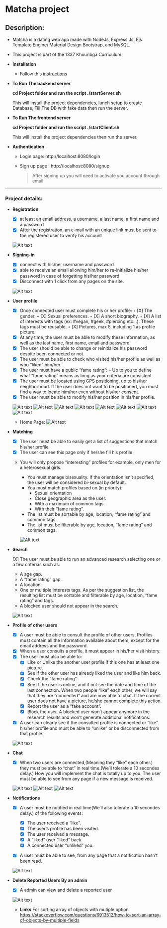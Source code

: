 # Matcha project

## Description:

  - Matcha is a dating web app made with NodeJs, Express Js, Ejs Template Engine/ Material Design Bootstrap, and MySQL.
  - This project is part of the 1337 Khouribga Curriculum.
  
- **Installation**

  - Follow this [instructions](how-to-install.md)

- **To Run The backend server**

  **cd Project folder and run the script ./startServer.sh**
  
  This will install the project dependencies, lunch setup to create Database, Fill The DB with fake data then run the server.
     
- **To Run The frontend server**

  **cd Project folder and run the script ./startClient.sh**
  
  This will install the project dependencies then run the server.

- **Authentication**

    - Login page: http://localhost:8080/login
    
    - Sign up page : http://localhost:8080/signup
    
        > After signing up you will need to activate you account through email
    
________________________________________________________________________

### Project details:

  - **Registration**

    - [X] at least an email address, a username, a last name, a first name and a password
    - [X] After the registration, an e-mail with an unique link must be sent to the registered user to verify his account
    
    ![Alt text](screenshots/signup.png?raw=true "SignUP")
  
  - **Signing-in** 

    - [X] connect with his/her username and password
    - [X] able to receive an email allowing him/her to re-initialize his/her password in case of forgetting his/her password 
    - [X] Disconnect with 1 click from any pages on the site.
    
    ![Alt text](screenshots/login.png?raw=true "Login")

  - **User profile**

    - [X] Once connected user must complete his or her profile:
      ◦ [X] The gender.
      ◦ [X] Sexual preferences.
      ◦ [X] A short biography.
      ◦ [X] A list of interests with tags (ex: #vegan, #geek, #piercing etc...). These tags must be reusable.
      ◦ [X] Pictures, max 5, including 1 as profile picture.
    - [X] At any time, the user must be able to modify these information, as well as the last name, first name, email and password.
    - [X] The user should be able to change or reinitialize his password despite been connected or not.
    - [X] The user must be able to check who visited his/her profile as well as who “liked” him/her.
    - [X] The user must have a public “fame rating”:
      ◦ Up to you to define what “fame rating” means as long as your criteria are consistent
    - [X] The user must be located using GPS positioning, up to his/her neighborhood. If the user does not want to be positioned, you must find a way to locate him/her even without his/her consent.
    - [X] The user must be able to modify his/her position in his/her profile.
    
    ![Alt text](screenshots/edit-profile.png?raw=true "Edit Profile")
    ![Alt text](screenshots/edit-basic.png?raw=true "Edit Basic Infos")
    ![Alt text](screenshots/edit-pass.png?raw=true "Edit Password")
    ![Alt text](screenshots/edit-profilepic.png?raw=true "Edit Profile Picture")
    ![Alt text](screenshots/edit-pics.png?raw=true "Edit Other pics")
    ![Alt text](screenshots/edit-tags.png?raw=true "Edit Tags")
    ![Alt text](screenshots/edit-tags3.png?raw=true "Edit Tags")
    ![Alt text](screenshots/edit-location.png?raw=true "Edit Location")
    - Home Page:
    ![Alt text](screenshots/home.png?raw=true "Home")

  - **Matching**

    - [X] The user must be able to easily get a list of suggestions that match his/her profile
    - [X] The user can see this page only if he/she fill his profile
    - You will only propose “interesting” profiles for example, only men for a heterosexual girls.
      - You must manage bisexuality. If the orientation isn’t specified, the user will be considered bi-sexual by default.
      - You must match profiles based on (in priority):
          - Sexual orientation
          - Close geographic area as the user.
          - With a maximum of common tags. 
          - With their “fame rating”.
      - The list must be sortable by age, location, “fame rating” and common tags.
      - The list must be filterable by age, location, “fame rating” and common tags.
      
      ![Alt text](screenshots/browse2.png?raw=true "Matching Users")

  - **Search**

    [X] The user must be able to run an advanced research selecting one or a few criterias such as:
      - A age gap.
      - A “fame rating” gap.
      - A location.
      - One or multiple interests tags.
    As per the suggestion list, the resulting list must be sortable and filterable by age, location, “fame rating” and tags.
      - A blocked user should not appear in the search.
      
      ![Alt text](screenshots/search.png?raw=true "Search Users")

  - **Profile of other users**

    - [X] A user must be able to consult the profile of other users. Profiles must contain all the information available about them, except for the email address and the password.
    - [X] When a user consults a profile, it must appear in his/her visit history.
    - [X] The user must also be able to:
      - [X] Like or Unlike the another user profile if this one has at least one picture.
      - [X] See if the other user has already liked the user and like him back.
      - [X] Check the “fame rating”.
      - [X] See if the user is online, and if not see the date and time of the last connection.
      When two people “like” each other, we will say that they are “connected” and are now able to chat.
      If the current user does not have a picture, he/she cannot complete this action.
      - [X] Report the user as a “fake account”.
      - [X] Block the user. A blocked user won’t appear anymore in the research results and won’t generate additional notifications.

    - [X] A user can clearly see if the consulted profile is connected or “like” his/her profile and
    must be able to “unlike” or be disconnected from that profile.
    
    ![Alt text](screenshots/profileview.png?raw=true "Profile View")

  - **Chat**

    - [X] When two users are connected,(Meaning they “like” each other.) they must be able to “chat” in real time.(We’ll tolerate a 10 secondes delay.) How you will implement the chat is totally up to you. The user must be able to see from any page if a new message is received.
    
    ![Alt text](screenshots/chat.png?raw=true "Chat")
    ![Alt text](screenshots/chat1.png?raw=true "Chat")
    ![Alt text](screenshots/chat2.png?raw=true "Chat")

  - **Notifications**

    - [X] A user must be notified in real time(We’ll also tolerate a 10 secondes delay.) of the following events:

      - [X] The user received a “like”.
      - [X] The user’s profile has been visited.
      - [X] The user received a message.
      - [X] A “liked” user “liked” back.
      - [X] A connected user “unliked” you.

    - [X] A user must be able to see, from any page that a notification hasn’t been read.
    
    ![Alt text](screenshots/notification.png?raw=true "Notification")
    
 - **Delete Reported Users By an admin**

    - [X] A admin can view and delete a reported user
    
    ![Alt text](screenshots/reported.png?raw=true "Reported Users")

    - **Links**
    For sorting array of objects with mutiple option
    https://stackoverflow.com/questions/6913512/how-to-sort-an-array-of-objects-by-multiple-fields

